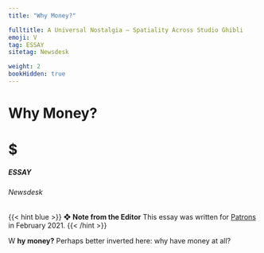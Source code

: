 ```yaml
---
title: "Why Money?"

fulltitle: A Universal Nostalgia — Spatiality Across Studio Ghibli
emoji: V
tag: ESSAY
sitetag: Newsdesk

weight: 2
bookHidden: true
---
```

<style>
.tag {
  color: var(--color-blue);
}
.markdown a {
color: var(--color-blue);
}
.markdown a.anchor {
color: var(--color-blue);
}
aside nav ul a {
color: var(--color-blue);
}
#headerbox .emoji {
color: var(--color-blue);
}
.markdown a:visited {
color: var(--color-blue);
}
</style>

<div id="headerbox">
  <h1 class="title">Why Money?</h1>
  <h1 class="emoji" id="whirlybat">$</h1>
</div>

<h5 span class="tag blue"> ESSAY </h5>
<h6 span class="sitetag">Newsdesk</h6>

{{< hint blue >}}
**❖ Note from the Editor**
This essay was written for [Patrons](www.patreon.com/vekllei) in February 2021.
{{< /hint >}}

<span class="fc">W</span>
**hy money?** Perhaps better inverted here: why have money at all?
